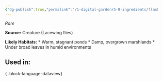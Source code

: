 ```yaml
---
{"dg-publish":true,"permalink":"/1-digital-garden/5-0-ingredients/flask-of-lacewing-flies/","tags":["ingredient","rare"]}
---
```


*Rare*

**Source:** Creature (Lacewing flies)

**Likely Habitats:** * Warm, stagnant ponds * Damp, overgrown marshlands * Under broad leaves in humid environments

## Used in:


{ .block-language-dataview}

